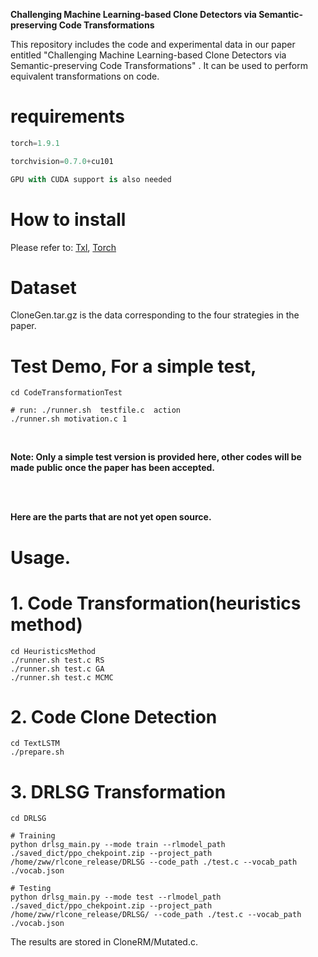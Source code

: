 
**Challenging Machine Learning-based  Clone  Detectors via  Semantic-preserving Code Transformations**


This repository includes the code and experimental data in our paper entitled "Challenging Machine Learning-based  Clone  Detectors via  Semantic-preserving Code Transformations" . 
It can be used to perform equivalent transformations on code.


# requirements

``` python
torch=1.9.1

torchvision=0.7.0+cu101

GPU with CUDA support is also needed

```

# How to install
Please refer to: [Txl](https://www.txl.ca/), [Torch](https://pytorch.org/)

# Dataset
CloneGen.tar.gz is the data corresponding to the four strategies in the paper.

# Test Demo, For a simple test,
```shell
cd CodeTransformationTest

# run: ./runner.sh  testfile.c  action
./runner.sh motivation.c 1

``` 

<br />

**Note: Only a simple test version is provided here, other codes will be made public once the paper has been accepted.**

<br />
<br />

**Here are the parts that are not yet open source.**
<br />

# Usage.

# 1. Code Transformation(heuristics method)

```shell
cd HeuristicsMethod
./runner.sh test.c RS
./runner.sh test.c GA
./runner.sh test.c MCMC
```

# 2. Code Clone Detection

```shell
cd TextLSTM
./prepare.sh
```

# 3. DRLSG Transformation
```shell
cd DRLSG

# Training
python drlsg_main.py --mode train --rlmodel_path ./saved_dict/ppo_chekpoint.zip --project_path /home/zww/rlcone_release/DRLSG --code_path ./test.c --vocab_path ./vocab.json

# Testing
python drlsg_main.py --mode test --rlmodel_path ./saved_dict/ppo_chekpoint.zip --project_path /home/zww/rlcone_release/DRLSG/ --code_path ./test.c --vocab_path ./vocab.json
```

The results are stored in CloneRM/Mutated.c.






